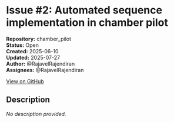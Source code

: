 # Issue #2: Automated sequence  implementation in chamber pilot

**Repository:** chamber_pilot  
**Status:** Open  
**Created:** 2025-06-10  
**Updated:** 2025-07-27  
**Author:** @RajavelRajendiran  
**Assignees:** @RajavelRajendiran  

[View on GitHub](https://github.com/Simtestlab/chamber_pilot/issues/2)

## Description

*No description provided.*